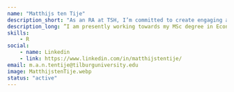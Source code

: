 ```yaml
---
name: "Matthijs ten Tije"
description_short: "As an RA at TSH, I’m committed to create engaging and valuable content, that will hopefully enhance your research."
description_long: ”I am presently working towards my MSc degree in Economics, with a specialization in Financial Economics. Combining econometrics with contemporary problems is something that truly excites me. As a Research Assistant at Tilburg Science Hub, I am fortunate to collaborate with and learn from a highly dedicated community of researchers and students. This experience is helping me expand my knowledge, and my hope is that my contributions will, in turn, assist students and researchers in their empirical research pursuits.”
skills:
    - R
social: 
    - name: Linkedin
    - link: https://www.linkedin.com/in/matthijstentije/
email: m.a.n.tentije@tilburguniversity.edu
image: MatthijstenTije.webp
status: "active"
---
```

